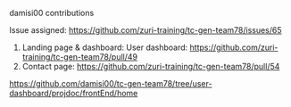 damisi00 contributions

Issue assigned: https://github.com/zuri-training/tc-gen-team78/issues/65

1. Landing page & dashboard: User dashboard: https://github.com/zuri-training/tc-gen-team78/pull/49
2. Contact page: https://github.com/zuri-training/tc-gen-team78/pull/54

https://github.com/damisi00/tc-gen-team78/tree/user-dashboard/projdoc/frontEnd/home

